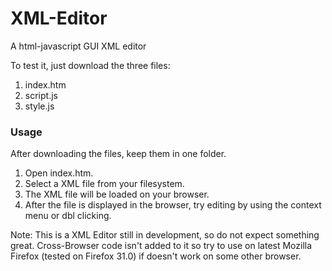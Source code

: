 XML-Editor
==========

A html-javascript GUI XML editor

To test it, just download the three files:
1. index.htm
2. script.js
3. style.js

### Usage
After downloading the files, keep them in one folder.

1. Open index.htm.
2. Select a XML file from your filesystem.
3. The XML file will be loaded on your browser.
4. After the file is displayed in the browser, try editing by using the context menu or dbl clicking.

Note: This is a XML Editor still in development, so do not expect something great. Cross-Browser code isn't added to it so try to use on latest Mozilla Firefox (tested on Firefox 31.0) if doesn't work on some other browser.
